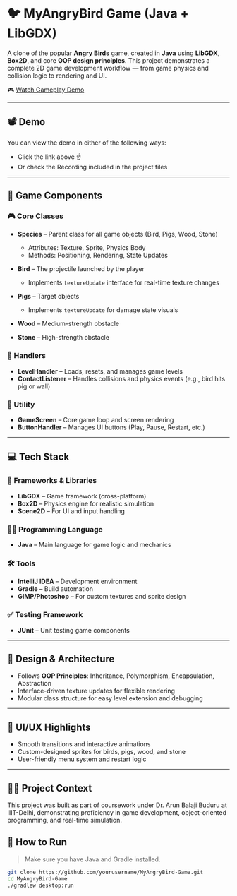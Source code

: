 # 🐦 MyAngryBird Game (Java + LibGDX)

A clone of the popular **Angry Birds** game, created in **Java** using **LibGDX**, **Box2D**, and core **OOP design principles**. This project demonstrates a complete 2D game development workflow — from game physics and collision logic to rendering and UI.

🎮 [Watch Gameplay Demo](https://go.screenpal.com/watch/cT1ZqCnXMk5)

---

## 📽️ Demo

You can view the demo in either of the following ways:
- Click the link above ☝️
- Or check the Recording included in the project files

---

## 🧩 Game Components

### 🎮 Core Classes

- **Species** – Parent class for all game objects (Bird, Pigs, Wood, Stone)  
  - Attributes: Texture, Sprite, Physics Body  
  - Methods: Positioning, Rendering, State Updates

- **Bird** – The projectile launched by the player  
  - Implements `textureUpdate` interface for real-time texture changes  

- **Pigs** – Target objects  
  - Implements `textureUpdate` for damage state visuals  

- **Wood** – Medium-strength obstacle  

- **Stone** – High-strength obstacle

### 🧠 Handlers

- **LevelHandler** – Loads, resets, and manages game levels  
- **ContactListener** – Handles collisions and physics events (e.g., bird hits pig or wall)  

### 🧰 Utility

- **GameScreen** – Core game loop and screen rendering  
- **ButtonHandler** – Manages UI buttons (Play, Pause, Restart, etc.)

---

## 💻 Tech Stack

### 🧱 Frameworks & Libraries
- **LibGDX** – Game framework (cross-platform)
- **Box2D** – Physics engine for realistic simulation
- **Scene2D** – For UI and input handling

### 🧑‍💻 Programming Language
- **Java** – Main language for game logic and mechanics

### 🛠️ Tools
- **IntelliJ IDEA** – Development environment  
- **Gradle** – Build automation  
- **GIMP/Photoshop** – For custom textures and sprite design

### ✅ Testing Framework
- **JUnit** – Unit testing game components

---

## 🧪 Design & Architecture

- Follows **OOP Principles**: Inheritance, Polymorphism, Encapsulation, Abstraction  
- Interface-driven texture updates for flexible rendering  
- Modular class structure for easy level extension and debugging

---

## 🎨 UI/UX Highlights

- Smooth transitions and interactive animations  
- Custom-designed sprites for birds, pigs, wood, and stone  
- User-friendly menu system and restart logic  

---

## 👨‍🏫 Project Context
This project was built as part of coursework under Dr. Arun Balaji Buduru at IIIT-Delhi, demonstrating proficiency in game development, object-oriented programming, and real-time simulation.

## 🧾 How to Run

> Make sure you have Java and Gradle installed.

```bash
git clone https://github.com/yourusername/MyAngryBird-Game.git
cd MyAngryBird-Game
./gradlew desktop:run


